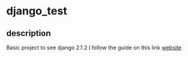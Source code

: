 # django_test

## description

Basic project to see django 2.1.2
I follow the guide on this link [website](https://www.djangoproject.com/)
